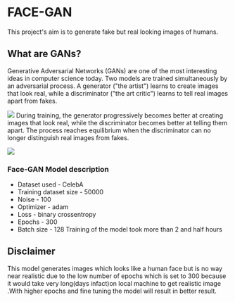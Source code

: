 # FACE-GAN
This project's aim is to generate fake but real looking images of humans. 
## What are GANs?
Generative Adversarial Networks (GANs) are one of the most interesting ideas in computer science today. Two models are trained simultaneously by an adversarial process. A generator ("the artist") learns to create images that look real, while a discriminator ("the art critic") learns to tell real images apart from fakes.

![](https://github.com/tensorflow/docs/raw/be8ac03d73a77d3b71ba2b42849d2169c1d7d100/site/en/tutorials/generative/images/gan1.png)
During training, the generator progressively becomes better at creating images that look real, while the discriminator becomes better at telling them apart. The process reaches equilibrium when the discriminator can no longer distinguish real images from fakes.

![](https://github.com/tensorflow/docs/raw/be8ac03d73a77d3b71ba2b42849d2169c1d7d100/site/en/tutorials/generative/images/gan2.png)

### Face-GAN Model description
* Dataset used - CelebA 
* Training dataset size - 50000
* Noise - 100
* Optimizer - adam
* Loss - binary crossentropy 
* Epochs - 300
* Batch size - 128
Training of the model took more than 2 and half hours

## Disclaimer
This model generates images which looks like a human face but is no way near realistic due to the low number of epochs which is set to 300 because it would take very long(days infact)on local machine to get realistic image .With higher epochs and fine tuning the model will result in better result.
